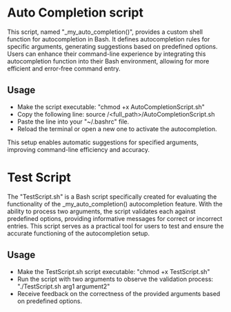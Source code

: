 # Auto Completion script

This script, named "_my_auto_completion()", provides a custom shell function for autocompletion in Bash.
It defines autocompletion rules for specific arguments, generating suggestions based on predefined options.
Users can enhance their command-line experience by integrating this autocompletion function into their Bash environment, allowing for more efficient and error-free command entry.

## Usage

- Make the script executable: "chmod +x AutoCompletionScript.sh"
- Copy the following line: source /<full_path>/AutoCompletionScript.sh
- Paste the line into your "~/.bashrc" file.
- Reload the terminal or open a new one to activate the autocompletion.

This setup enables automatic suggestions for specified arguments, improving command-line efficiency and accuracy.

# Test Script

The "TestScript.sh" is a Bash script specifically created for evaluating the functionality of the _my_auto_completion() autocompletion feature.
With the ability to process two arguments, the script validates each against predefined options, providing informative messages for correct or incorrect entries.
This script serves as a practical tool for users to test and ensure the accurate functioning of the autocompletion setup.

## Usage

- Make the TestScript.sh script executable: "chmod +x TestScript.sh"
- Run the script with two arguments to observe the validation process: "./TestScript.sh arg1 argument2"
- Receive feedback on the correctness of the provided arguments based on predefined options.
